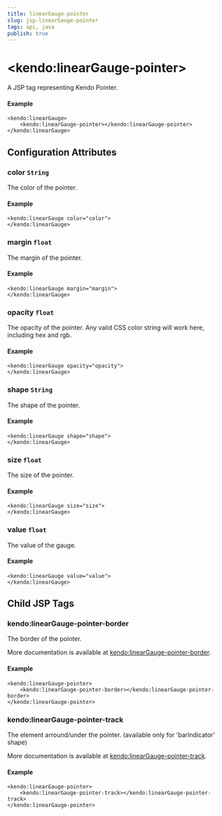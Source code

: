 ```yaml
---
title: linearGauge-pointer
slug: jsp-linearGauge-pointer
tags: api, java
publish: true
---
```


# \<kendo:linearGauge-pointer\>
A JSP tag representing Kendo Pointer.

#### Example
    <kendo:linearGauge>
        <kendo:linearGauge-pointer></kendo:linearGauge-pointer>
    </kendo:linearGauge>


## Configuration Attributes


### color `String`

The color of the pointer.

#### Example
    <kendo:linearGauge color="color">
    </kendo:linearGauge>



### margin `float`

The margin of the pointer.

#### Example
    <kendo:linearGauge margin="margin">
    </kendo:linearGauge>



### opacity `float`

The opacity of the pointer.
Any valid CSS color string will work here, including hex and rgb.

#### Example
    <kendo:linearGauge opacity="opacity">
    </kendo:linearGauge>



### shape `String`

The shape of the pointer.

#### Example
    <kendo:linearGauge shape="shape">
    </kendo:linearGauge>



### size `float`

The size of the pointer.

#### Example
    <kendo:linearGauge size="size">
    </kendo:linearGauge>



### value `float`

The value of the gauge.

#### Example
    <kendo:linearGauge value="value">
    </kendo:linearGauge>



## Child JSP Tags

### kendo:linearGauge-pointer-border

The border of the pointer.

More documentation is available at [kendo:linearGauge-pointer-border](/api/wrappers/jsp/lineargauge/pointer-border).

#### Example

    <kendo:linearGauge-pointer>
        <kendo:linearGauge-pointer-border></kendo:linearGauge-pointer-border>
    </kendo:linearGauge-pointer>
 
### kendo:linearGauge-pointer-track

The element arround/under the pointer.
(available only for 'barIndicator' shape)

More documentation is available at [kendo:linearGauge-pointer-track](/api/wrappers/jsp/lineargauge/pointer-track).

#### Example

    <kendo:linearGauge-pointer>
        <kendo:linearGauge-pointer-track></kendo:linearGauge-pointer-track>
    </kendo:linearGauge-pointer>
 
